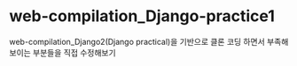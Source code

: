 # web-compilation_Django-practice1
web-compilation_Django2(Django practical)을 기반으로
클론 코딩 하면서 부족해보이는 부분들을 직접 수정해보기
